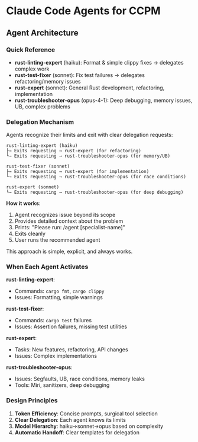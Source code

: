# Claude Code Agents for CCPM

## Agent Architecture

### Quick Reference
- **rust-linting-expert** (haiku): Format & simple clippy fixes → delegates complex work
- **rust-test-fixer** (sonnet): Fix test failures → delegates refactoring/memory issues  
- **rust-expert** (sonnet): General Rust development, refactoring, implementation
- **rust-troubleshooter-opus** (opus-4-1): Deep debugging, memory issues, UB, complex problems

### Delegation Mechanism

Agents recognize their limits and exit with clear delegation requests:

```
rust-linting-expert (haiku)
├→ Exits requesting → rust-expert (for refactoring)
└→ Exits requesting → rust-troubleshooter-opus (for memory/UB)

rust-test-fixer (sonnet)
├→ Exits requesting → rust-expert (for implementation)
└→ Exits requesting → rust-troubleshooter-opus (for race conditions)

rust-expert (sonnet)
└→ Exits requesting → rust-troubleshooter-opus (for deep debugging)
```

**How it works**: 
1. Agent recognizes issue beyond its scope
2. Provides detailed context about the problem
3. Prints: "Please run: /agent [specialist-name]"
4. Exits cleanly
5. User runs the recommended agent

This approach is simple, explicit, and always works.

### When Each Agent Activates

**rust-linting-expert**: 
- Commands: `cargo fmt`, `cargo clippy`
- Issues: Formatting, simple warnings

**rust-test-fixer**:
- Commands: `cargo test` failures
- Issues: Assertion failures, missing test utilities

**rust-expert**:
- Tasks: New features, refactoring, API changes
- Issues: Complex implementations

**rust-troubleshooter-opus**:
- Issues: Segfaults, UB, race conditions, memory leaks
- Tools: Miri, sanitizers, deep debugging

### Design Principles
1. **Token Efficiency**: Concise prompts, surgical tool selection
2. **Clear Delegation**: Each agent knows its limits
3. **Model Hierarchy**: haiku→sonnet→opus based on complexity
4. **Automatic Handoff**: Clear templates for delegation